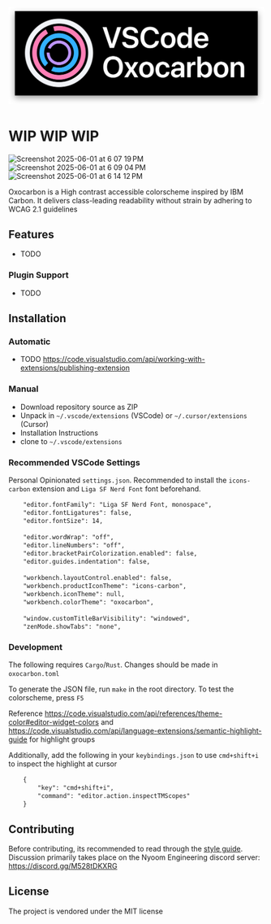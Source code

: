 # <img src="./assets/output-3840x1330-shadow.png"> 

# WIP WIP WIP

<img width="365" alt="Screenshot 2025-06-01 at 6 07 19 PM" src="https://github.com/user-attachments/assets/4ded25ac-dab1-4670-998d-d02bd748e21b" />

<img width="365" alt="Screenshot 2025-06-01 at 6 09 04 PM" src="https://github.com/user-attachments/assets/5c6c8e9c-7d06-4b94-83b9-bbb8eb713d45" />

<img width="365" alt="Screenshot 2025-06-01 at 6 14 12 PM" src="https://github.com/user-attachments/assets/b40da027-9f38-49b5-ac66-d425f31b0030" />

Oxocarbon is a High contrast accessible colorscheme inspired by IBM Carbon. It delivers class-leading readability without strain by adhering to WCAG 2.1 guidelines

## Features

- TODO

### Plugin Support

- TODO 

## Installation

### Automatic

- TODO https://code.visualstudio.com/api/working-with-extensions/publishing-extension

### Manual

- Download repository source as ZIP
- Unpack in `~/.vscode/extensions` (VSCode) or `~/.cursor/extensions` (Cursor)
- Installation Instructions
- clone to `~/.vscode/extensions`

### Recommended VSCode Settings

Personal Opinionated `settings.json`. Recommended to install the `icons-carbon` extension and `Liga SF Nerd Font` font beforehand. 

```
    "editor.fontFamily": "Liga SF Nerd Font, monospace",
    "editor.fontLigatures": false,
    "editor.fontSize": 14,

    "editor.wordWrap": "off",
    "editor.lineNumbers": "off",
    "editor.bracketPairColorization.enabled": false,
    "editor.guides.indentation": false,

    "workbench.layoutControl.enabled": false,
    "workbench.productIconTheme": "icons-carbon",
    "workbench.iconTheme": null,
    "workbench.colorTheme": "oxocarbon",

    "window.customTitleBarVisibility": "windowed",
    "zenMode.showTabs": "none",
```

### Development

The following requires `Cargo`/`Rust`. Changes should be made in `oxocarbon.toml`

To generate the JSON file, run `make` in the root directory. To test the colorscheme, press `F5`

Reference https://code.visualstudio.com/api/references/theme-color#editor-widget-colors and https://code.visualstudio.com/api/language-extensions/semantic-highlight-guide for highlight groups

Additionally, add the following in your `keybindings.json` to use `cmd+shift+i` to inspect the highlight at cursor

```
    {
        "key": "cmd+shift+i",
        "command": "editor.action.inspectTMScopes"
    }
```

## Contributing

Before contributing, its recommended to read through the [style guide](https://github.com/nyoom-engineering/oxocarbon/blob/main/docs/style-guide.md). Discussion primarily takes place on the Nyoom Engineering discord server: https://discord.gg/M528tDKXRG

## License

The project is vendored under the MIT license
